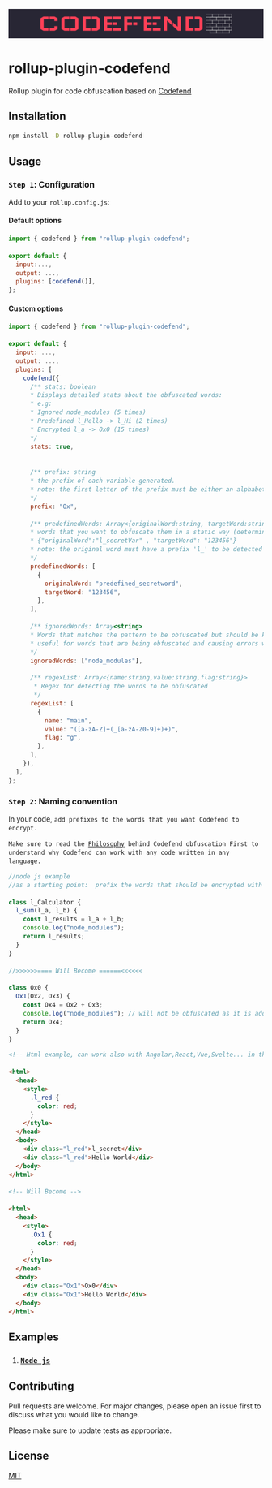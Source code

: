 <p align="center">
 <img src="./public/img/logo.png">
</p>

# rollup-plugin-codefend

Rollup plugin for code obfuscation based on [Codefend](https://www.npmjs.com/package/codefend)

## Installation

```bash
npm install -D rollup-plugin-codefend
```

## Usage

### `Step 1`: Configuration

Add to your `rollup.config.js`:

#### Default options

```js
import { codefend } from "rollup-plugin-codefend";

export default {
  input:...,
  output: ...,
  plugins: [codefend()],
};
```

#### Custom options

```js
import { codefend } from "rollup-plugin-codefend";

export default {
  input: ...,
  output: ...,
  plugins: [
    codefend({
      /** stats: boolean
      * Displays detailed stats about the obfuscated words:
      * e.g:
      * Ignored node_modules (5 times)
      * Predefined l_Hello -> l_Hi (2 times)
      * Encrypted l_a -> Ox0 (15 times)
      */
      stats: true,


      /** prefix: string
      * the prefix of each variable generated.
      * note: the first letter of the prefix must be either an alphabet or "_" so that the variable generated be valid.
      */
      prefix: "Ox",

      /** predefinedWords: Array<{originalWord:string, targetWord:string}>
      * words that you want to obfuscate them in a static way (determined output)
      * {"originalWord":"l_secretVar" , "targetWord": "123456"}
      * note: the original word must have a prefix 'l_' to be detected in the first place so that it gets replaced.
      */
      predefinedWords: [
        {
          originalWord: "predefined_secretword",
          targetWord: "123456",
        },
      ],

      /** ignoredWords: Array<string>
      * Words that matches the pattern to be obfuscated but should be kept as is without being obfuscated.
      * useful for words that are being obfuscated and causing errors when running or building the code
      */
      ignoredWords: ["node_modules"],

      /** regexList: Array<{name:string,value:string,flag:string}>
       * Regex for detecting the words to be obfuscated
       */
      regexList: [
        {
          name: "main",
          value: "([a-zA-Z]+(_[a-zA-Z0-9]+)+)",
          flag: "g",
        },
      ],
    }),
  ],
};
```

### `Step 2`: Naming convention

In your code, `add prefixes to the words that you want Codefend to encrypt.`

`Make sure to read the `[`Philosophy`](https://github.com/Codefend/core#philosophy)` behind Codefend obfuscation First to understand why Codefend can work with any code written in any language.`

```js
//node js example
//as a starting point:  prefix the words that should be encrypted with l_

class l_Calculator {
  l_sum(l_a, l_b) {
    const l_results = l_a + l_b;
    console.log("node_modules");
    return l_results;
  }
}

//>>>>>>==== Will Become ======<<<<<<

class Ox0 {
  Ox1(Ox2, Ox3) {
    const Ox4 = Ox2 + Ox3;
    console.log("node_modules"); // will not be obfuscated as it is added to ignoredWords in Codefend options
    return Ox4;
  }
}
```

```html
<!-- Html example, can work also with Angular,React,Vue,Svelte... in the same way -->

<html>
  <head>
    <style>
      .l_red {
        color: red;
      }
    </style>
  </head>
  <body>
    <div class="l_red">l_secret</div>
    <div class="l_red">Hello World</div>
  </body>
</html>

<!-- Will Become -->

<html>
  <head>
    <style>
      .Ox1 {
        color: red;
      }
    </style>
  </head>
  <body>
    <div class="Ox1">Ox0</div>
    <div class="Ox1">Hello World</div>
  </body>
</html>
```

## Examples

1. ### [`Node js`](./examples/nodejs/)

## Contributing

Pull requests are welcome. For major changes, please open an issue first to discuss what you would like to change.

Please make sure to update tests as appropriate.

## License

[MIT](./LICENSE.md)
